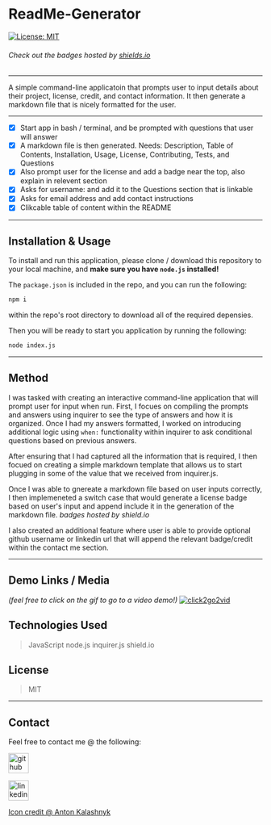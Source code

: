 # ReadMe-Generator
[![License: MIT](https://img.shields.io/badge/License-MIT-yellow.svg)](https://opensource.org/licenses/MIT)
###### Check out the badges hosted by [shields.io](https://shields.io/)
***
A simple command-line applicatoin that prompts user to input details about their project, license, credit, and contact information. It then generate a markdown file that is nicely formatted for the user.

***
- [X] Start app in bash / terminal, and be prompted with questions that user will answer
- [X] A markdown file is then generated. Needs: Description, Table of Contents, Installation, Usage, License, Contributing, Tests, and Questions
- [X] Also prompt user for the license and add a badge near the top, also explain in relevent section
- [X] Asks for username: and add it to the Questions section that is linkable
- [X] Asks for email address and add contact instructions
- [X] Clikcable table of content within the README

***
## Installation & Usage
To install and run this application, please clone / download this repository to your local machine, and **make sure you have `node.js` installed!**

The `package.json` is included in the repo, and you can run the following:

``` bash
npm i
``` 

within the repo's root directory to download all of the required depensies. 

Then you will be ready to start you application by running the following:

``` bash
node index.js
```

***
## Method
I was tasked with creating an interactive command-line application that will prompt user for input when run. First, I focues on compiling the prompts and answers using inquirer to see the type of answers and how it is organized. Once I had my answers formatted, I worked on introducing additional logic using `when:` functionality within inquirer to ask conditional questions based on previous answers. 

After ensuring that I had captured all the information that is required, I then focued on creating a simple markdown template that allows us to start plugging in some of the value that we received from inquirer.js. 

Once I was able to gnereate a markdown file based on user inputs correctly, I then implemeneted a switch case that would generate a license badge based on user's input and append include it in the generation of the markdown file. *badges hosted by shield.io*

I also created an additional feature where user is able to provide optional github username or linkedin url that will append the relevant badge/credit within the contact me section.

***
## Demo Links / Media
*(feel free to click on the gif to go to a video demo!)*
[<img src="./demo.gif" alt='click2go2vid'>](https://draconmarius.github.io/WeatherApp/) 

## Technologies Used
> JavaScript
> node.js
> inquirer.js
> shield.io

## License
> MIT

***
## Contact
Feel free to contact me @ the following:

[<img src="https://cdn.icon-icons.com/icons2/2351/PNG/512/logo_github_icon_143196.png" alt='github' height='40'>](https://github.com/DraconMarius) 

[<img src="https://cdn.icon-icons.com/icons2/2351/PNG/512/logo_linkedin_icon_143191.png" alt='linkedin' height='40'>](https://www.linkedin.com/in/mari-ma-70771585/)  

[Icon credit @ Anton Kalashnyk](https://icon-icons.com/users/14quJ7FM9cYdQZHidnZoM/icon-sets/)
